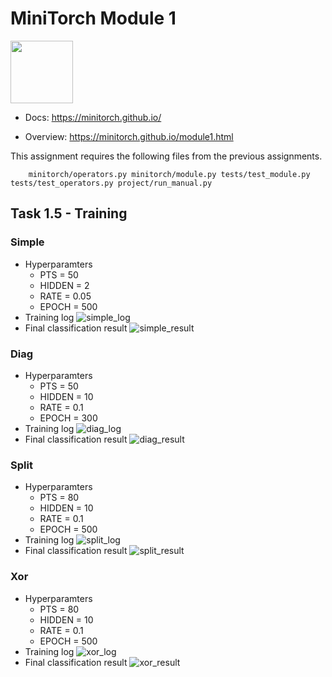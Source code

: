 # MiniTorch Module 1

<img src="https://minitorch.github.io/_images/match.png" width="100px">

* Docs: https://minitorch.github.io/

* Overview: https://minitorch.github.io/module1.html

This assignment requires the following files from the previous assignments.

        minitorch/operators.py minitorch/module.py tests/test_module.py tests/test_operators.py project/run_manual.py

## Task 1.5 - Training
### Simple
* Hyperparamters
  * PTS = 50
  * HIDDEN = 2
  * RATE = 0.05
  * EPOCH = 500
* Training log
  ![simple_log](./assets/simple_log.png)
* Final classification result
  ![simple_result](./assets/simple_result.png)

### Diag
* Hyperparamters
  * PTS = 50
  * HIDDEN = 10
  * RATE = 0.1
  * EPOCH = 300
* Training log
  ![diag_log](./assets/diag_log.png)
* Final classification result
  ![diag_result](./assets/diag_result.png)

### Split
* Hyperparamters
  * PTS = 80
  * HIDDEN = 10
  * RATE = 0.1
  * EPOCH = 500
* Training log
  ![split_log](./assets/split_log.png)
* Final classification result
  ![split_result](./assets/split_result.png)

### Xor
* Hyperparamters
  * PTS = 80
  * HIDDEN = 10
  * RATE = 0.1
  * EPOCH = 500
* Training log
  ![xor_log](./assets/xor_log.png)
* Final classification result
  ![xor_result](./assets/xor_result.png)